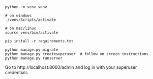 ```
python -m venv venv

# on windows
./venv/Scripts/activate

# on mac/linux
source venv/bin/activate

pip install -r requirements.txt

python manage.py migrate
python manage.py createsuperuser  # follow on screen instructions
python manage.py runserver
```

Go to http://localhost:8000/admin and log in with your superuser credentials